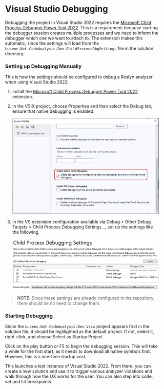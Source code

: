 # Visual Studio Debugging

Debugging the project in Visual Studio 2022 requires the [Microsoft Child Process Debugger Power Tool 2022](https://marketplace.visualstudio.com/items?itemName=vsdbgplat.MicrosoftChildProcessDebuggingPowerTool2022). This is a requirement because starting the debugger session creates multiple processes and we need to inform the debugger which one we want to attach to. The extension makes this automatic, since the settings will load from the `Lucene.Net.CodeAnalysis.Dev.ChildProcessDbgSettings` file in the solution directory.

### Setting up Debugging Manually

This is how the settings should be configured to debug a Roslyn analyzer when using Visual Studio 2022.

1. Install the [Microsoft Child Process Debugger Power Tool 2022](https://marketplace.visualstudio.com/items?itemName=vsdbgplat.MicrosoftChildProcessDebuggingPowerTool2022) extension.
2. In the VSIX project, choose Properties and then select the Debug tab, ensure that native debugging is enabled.

   ![VS Native Debugging Settings](images/vs-native-debugging-setting.png)

3. In the VS extension configuration available via Debug > Other Debug Targets > Child Process Debugging Settings..., set up the settings like the following.

   ![VS Child Process Debugging Settings](images/vs-child-process-debugging-settings.png)

> **NOTE:** Since these settings are already configured in the repository, there should be no need to change them.

### Starting Debugging

Since the `Lucene.Net.CodeAnalysis.Dev.Vsix` project appears first in the solution file, it should be highlighted as the default project. If not, select it, right-click, and choose Select as Startup Project.

Click on the play button or F5 to begin the debugging session. This will take a while for the first start, as it needs to download all native symbols first. However, this is a one-time startup cost.

This launches a test instance of Visual Studio 2022. From there, you can create a new solution and use it to trigger various analyzer violations and walk through how the UX works for the user. You can also step into code, set and hit breakpoints.
